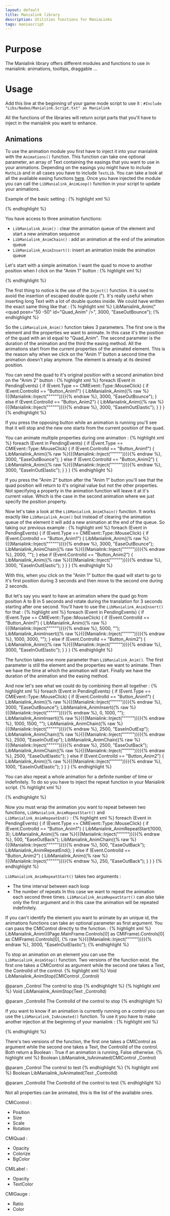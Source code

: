 ```yaml
---
layout: default
title: Manialink library
description: Utilities functions for ManiaLinks
tags: maniascript
---
```


# Purpose
The Manialink library offers different modules and functions to use in manialink: animations, tooltips, draggable ...

# Usage
Add this line at the beginning of your game mode script to use it :
`#Include "Libs/Nadeo/Manialink.Script.txt" as Manialink`

All the functions of the libraries will return script parts that you'll have to inject in the manialink you want to enhance.

## Animations

To use the animation module you first have to inject it into your manialink with the `Animations()` function. This function can take one optional parameter, an array of Text containing the easings that you want to use in your animations. Depending on the easings you might have to include `MathLib` and in all cases you have to include `TextLib`. You can take a look at all the available easing functions [here](http://easings.net/).
Once you have injected the module you can call the `LibManialink_AnimLoop()` function in your script to update your animations.

Example of the basic setting :
{% highlight xml %}
<frame id="Frame_Global">
  <quad sizen="15 15" halign="center" valign="center" bgcolor="047" id="Quad_Anim" />
  <label posn="-30 20" halign="center" style="CardButtonMedium" text="Anim 1" scriptevents="1" id="Button_Anim1" />
  <label posn="30 20" halign="center" style="CardButtonMedium" text="Anim 2" scriptevents="1" id="Button_Anim2" />
</frame>
<script><!--
{% raw %}{{{Manialink::Includes(["TextLib" => "TL", "MathLib" => "ML"])}}}{% endraw %}
{% raw %}{{{Manialink::Animations(["EaseInOutElastic", "EaseOutBounce", "EaseInOutExp", "EaseOutBack", "EaseOutElastic"])}}}{% endraw %}
main() {
  while (True) {
    yield;

    LibManialink_AnimLoop();
  }
}
--></script>
{% endhighlight %}

You have access to three animation functions:

* `LibManialink_Anim()` : clear the animation queue of the element and start a new animation sequence
* `LibManialink_AnimChain()` : add an animation at the end of the animation queue
* `LibManialink_AnimInsert()`: insert an animation inside the animation queue

Let's start with a simple animation. I want the quad to move to another position when I click on the "Anim 1" button :
{% highlight xml %}
<frame id="Frame_Global">
  <quad sizen="15 15" halign="center" valign="center" bgcolor="047" id="Quad_Anim" />
  <label posn="-30 20" halign="center" style="CardButtonMedium" text="Anim 1" scriptevents="1" id="Button_Anim1" />
  <label posn="30 20" halign="center" style="CardButtonMedium" text="Anim 2" scriptevents="1" id="Button_Anim2" />
</frame>
<script><!--
{% raw %}{{{Manialink::Includes(["TextLib" => "TL", "MathLib" => "ML"])}}}{% endraw %}
{% raw %}{{{Manialink::Animations(["EaseInOutElastic", "EaseOutBounce", "EaseInOutExp", "EaseOutBack", "EaseOutElastic"])}}}{% endraw %}
main() {
  while (True) {
    yield;

    LibManialink_AnimLoop();

    foreach (Event in PendingEvents) {
      if (Event.Type == CMlEvent::Type::MouseClick) {
        if (Event.ControlId == "Button_Anim1") {
          LibManialink_Anim({% raw %}{{{Manialink::Inject("""<quad posn="50 -50" id="Quad_Anim" />""")}}}{% endraw %}, 3000, "EaseOutBounce");
        }
      }
    }
  }
}
--></script>
{% endhighlight %}

The first thing to notice is the use of the `Inject()` function. It is used to avoid the insertion of escaped double quote (\"). It's really useful when inserting long Text with a lot of double quotes inside. We could have written the exact same thing like that :
{% highlight xml %}
LibManialink_Anim("<quad posn=\"50 -50\" id=\"Quad_Anim\" />", 3000, "EaseOutBounce");
{% endhighlight %}

So the `LibManialink_Anim()` function takes 3 parameters. The first one is the element and the properties we want to animate. In this case it's the position of the quad with an id equal to "Quad_Anim". The second parameter is the duration of the animation and the third the easing method.
All the animations start from the current properties of the animated element. This is the reason why when we click on the "Anim 1" button a second time the animation doesn't play anymore. The element is already at its desired position.

You can send the quad to it's original position with a second animation bind on the "Anim 2" button :
{% highlight xml %}
foreach (Event in PendingEvents) {
  if (Event.Type == CMlEvent::Type::MouseClick) {
    if (Event.ControlId == "Button_Anim1") {
      LibManialink_Anim({% raw %}{{{Manialink::Inject("""<quad posn="50 -50" id="Quad_Anim" />""")}}}{% endraw %}, 3000, "EaseOutBounce");
    } else if (Event.ControlId == "Button_Anim2") {
      LibManialink_Anim({% raw %}{{{Manialink::Inject("""<quad posn="0 0" id="Quad_Anim" />""")}}}{% endraw %}, 3000, "EaseInOutElastic");
    }
  }
}
{% endhighlight %}

If you press the opposing button while an animation is running you'll see that it will stop and the new one starts from the current position of the quad.

You can animate multiple properties during one animation :
{% highlight xml %}
foreach (Event in PendingEvents) {
  if (Event.Type == CMlEvent::Type::MouseClick) {
    if (Event.ControlId == "Button_Anim1") {
      LibManialink_Anim({% raw %}{{{Manialink::Inject("""<quad posn="50 -50" sizen="10 30" scale="2" rot="45" bgcolor="f70" opacity="0.5" id="Quad_Anim" />""")}}}{% endraw %}, 3000, "EaseOutBounce");
    } else if (Event.ControlId == "Button_Anim2") {
      LibManialink_Anim({% raw %}{{{Manialink::Inject("""<quad posn="0 0" id="Quad_Anim" />""")}}}{% endraw %}, 3000, "EaseInOutElastic");
    }
  }
}
{% endhighlight %}

If you press the "Anim 2" button after the "Anim 1" button you'll see that the quad position will return to it's original value but not the other properties. Not specifying a property in the animation function will leave it at it's current value. Which is the case in the second animation where we just specify the position property.

Now let's take a look at the `LibManialink_AnimChain()` function. It works exactly like `LibManialink_Anim()` but instead of clearing the animation queue of the element it will add a new animation at the end of the queue. So taking our previous example :
{% highlight xml %}
foreach (Event in PendingEvents) {
  if (Event.Type == CMlEvent::Type::MouseClick) {
    if (Event.ControlId == "Button_Anim1") {
      LibManialink_Anim({% raw %}{{{Manialink::Inject("""<quad posn="50 -50" sizen="10 30" scale="2" rot="45" bgcolor="f70" opacity="0.5" id="Quad_Anim" />""")}}}{% endraw %}, 3000, "EaseOutBounce");
      LibManialink_AnimChain({% raw %}{{{Manialink::Inject("""<quad posn="-50 -50" rot="-45" bgcolor="7f7" opacity="1" id="Quad_Anim" />""")}}}{% endraw %}, 2000, "");
    } else if (Event.ControlId == "Button_Anim2") {
      LibManialink_Anim({% raw %}{{{Manialink::Inject("""<quad posn="0 0" id="Quad_Anim" />""")}}}{% endraw %}, 3000, "EaseInOutElastic");
    }
  }
}
{% endhighlight %}

With this, when you click on the "Anim 1" button the quad will start to go to it's first position during 3 seconds and then move to the second one during 2 seconds.

But let's say you want to have an animation where the quad go from position A to B in 5 seconds and rotate during the translation for 3 seconds starting after one second. You'll have to use the `LibManialink_AnimInsert()` for that :
{% highlight xml %}
foreach (Event in PendingEvents) {
  if (Event.Type == CMlEvent::Type::MouseClick) {
    if (Event.ControlId == "Button_Anim1") {
      LibManialink_Anim({% raw %}{{{Manialink::Inject("""<quad posn="100 0" id="Quad_Anim" />""")}}}{% endraw %}, 5000, "");
      LibManialink_AnimInsert({% raw %}{{{Manialink::Inject("""<quad rot="180" id="Quad_Anim" />""")}}}{% endraw %}, 1000, 3000, "");
    } else if (Event.ControlId == "Button_Anim2") {
      LibManialink_Anim({% raw %}{{{Manialink::Inject("""<quad posn="0 0" rot="0" id="Quad_Anim" />""")}}}{% endraw %}, 3000, "EaseInOutElastic");
    }
  }
}
{% endhighlight %}

The function takes one more parameter than `LibManialink_Anim()`. The first parameter is still the element and the properties we want to animate. Then we have the time at which the animation will start. Finally we have the duration of the animation and the easing method.

And now let's see what we could do by combining them all together :
{% highlight xml %}
foreach (Event in PendingEvents) {
  if (Event.Type == CMlEvent::Type::MouseClick) {
    if (Event.ControlId == "Button_Anim1") {
      LibManialink_Anim({% raw %}{{{Manialink::Inject("""<quad posn="0 -40" id="Quad_Anim" />""")}}}{% endraw %}, 3000, "EaseOutBounce");
      LibManialink_AnimInsert({% raw %}{{{Manialink::Inject("""<quad rot="-2" id="Quad_Anim" />""")}}}{% endraw %}, 0, 1000, "");
      LibManialink_AnimInsert({% raw %}{{{Manialink::Inject("""<quad rot="90" id="Quad_Anim" />""")}}}{% endraw %}, 1000, 1500, "");
      LibManialink_AnimChain({% raw %}{{{Manialink::Inject("""<quad rot="45" id="Quad_Anim" />""")}}}{% endraw %}, 2500, "EaseInOutExp");
      LibManialink_AnimChain({% raw %}{{{Manialink::Inject("""<quad posn="0 -10" id="Quad_Anim" />""")}}}{% endraw %}, 2500, "EaseInOutExp");
      LibManialink_AnimChain({% raw %}{{{Manialink::Inject("""<quad scale="2" id="Quad_Anim" />""")}}}{% endraw %}, 2500, "EaseOutBack");
      LibManialink_AnimChain({% raw %}{{{Manialink::Inject("""<quad posn="-20 -20" sizen="30 10" bgcolor="f7f" id="Quad_Anim" />""")}}}{% endraw %}, 2500, "EaseOutElastic");
    } else if (Event.ControlId == "Button_Anim2") {
      LibManialink_Anim({% raw %}{{{Manialink::Inject("""<quad posn="0 0" sizen="15 15" scale="1" rot="0" bgcolor="047" id="Quad_Anim" />""")}}}{% endraw %}, 1000, "EaseInOutElastic");
    }
  }
}
{% endhighlight %}

You can also repeat a whole animation for a definite number of time or indefinitely. To do so you have to inject the repeat function in your Manialink script.
{% highlight xml %}
<script><!--
{% raw %}{{{Manialink::Includes(["TextLib" => "TL", "MathLib" => "ML"])}}}{% endraw %}
{% raw %}{{{Manialink::Animations(["EaseInOutElastic", "EaseOutBounce", "EaseInOutExp", "EaseOutBack", "EaseOutElastic"])}}}{% endraw %}
{% raw %}{{{Manialink::Functions(["AnimRepeat"])}}}{% endraw %}

main() {
  ...
}
--></script>
{% endhighlight %}

Now you must wrap the animation you want to repeat between two functions, `LibManialink_AnimRepeatStart()` and `LibManialink_AnimRepeatEnd()` :
{% highlight xml %}
foreach (Event in PendingEvents) {
  if (Event.Type == CMlEvent::Type::MouseClick) {
    if (Event.ControlId == "Button_Anim1") {
      LibManialink_AnimRepeatStart(1000, 3);
      LibManialink_Anim({% raw %}{{{Manialink::Inject("""<quad scale="2" id="Quad_Anim" />""")}}}{% endraw %}, 500, "EaseOutBack");
      LibManialink_AnimChain({% raw %}{{{Manialink::Inject("""<quad scale="1" id="Quad_Anim" />""")}}}{% endraw %}, 500, "EaseOutBack");
      LibManialink_AnimRepeatEnd();
    } else if (Event.ControlId == "Button_Anim2") {
      LibManialink_Anim({% raw %}{{{Manialink::Inject("""<quad scale="1" rot="0" id="Quad_Anim" />""")}}}{% endraw %}, 250, "EaseOutBack");
    }
  }
}
{% endhighlight %}

`LibManialink_AnimRepeatStart()` takes two arguments :
* The time interval between each loop
* The number of repeats
In this case we want to repeat the animation each second three times.
`LibManialink_AnimRepeatStart()` can also take only the first argument and in this case the animation will be repeated indefinitely.

If you can't identify the element you want to animate by an unique id, the animations functions can take an optional parameter as first argument. You can pass the CMlControl directly to the function :
{% highlight xml %}
LibManialink_Anim(((Page.MainFrame.Controls[0] as CMlFrame).Controls[0] as CMlFrame).Controls[0], {% raw %}{{{Manialink::Inject("""<quad posn="0 0" />""")}}}{% endraw %}, 3000, "EaseInOutElastic");
{% endhighlight %}

To stop an animation on an element you can use the `LibManialink_AnimStop()` function. Two versions of the function exist. the first one takes a CMlControl as argument while the second one takes a Text, the ControlId of the control.
{% highlight xml %}
Void LibManialink_AnimStop(CMlControl _Control)

@param  _Control   The control to stop
{% endhighlight %}
{% highlight xml %}
Void LibManialink_AnimStop(Text _ControlId)

@param  _ControlId   The ControlId of the control to stop
{% endhighlight %}

If you want to know if an animation is currently running on a control you can use the `LibManialink_IsAnimated()` function. To use it you have to make another injection at the beginning of your manialink :
{% highlight xml %}
<script><!--
{% raw %}{{{Manialink::Includes(["TextLib" => "TL", "MathLib" => "ML"])}}}{% endraw %}
{% raw %}{{{Manialink::Animations(["EaseInOutElastic", "EaseOutBounce", "EaseInOutExp", "EaseOutBack", "EaseOutElastic"])}}}{% endraw %}
{% raw %}{{{Manialink::Functions(["AnimRepeat", "IsAnimated"])}}}{% endraw %}

main() {
  ...
}
--></script>
{% endhighlight %}

There's two versions of the function, the first one takes a CMlControl as argument while the second one takes a Text, the ControlId of the control. Both return a Boolean : True if an animation is running, False otherwise.
{% highlight xml %}
Boolean LibManialink_IsAnimated(CMlControl _Control)

@param  _Control   The control to test
{% endhighlight %}
{% highlight xml %}
Boolean LibManialink_IsAnimated(Text _ControlId)

@param  _ControlId   The ControlId of the control to test
{% endhighlight %}

Not all properties can be animated, this is the list of the available ones.

CMlControl :

- Position
- Size
- Scale
- Rotation

CMlQuad :

- Opacity
- Colorize
- BgColor

CMlLabel :

- Opacity
- TextColor

CMlGauge :

- Ratio
- Color
